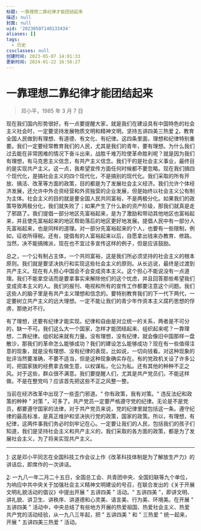 ```yaml
---
标题: 一靠理想二靠纪律才能团结起来
描述: null
封面: null
uid: '20230507140133434'
aliases: []
tags:
  - 历史
cssclasses: null
创建时间: 2023-05-07 14:01:33
更新时间: 2024-01-22 16:56:27
---
```


# 一靠理想二靠纪律才能团结起来

> 邓小平，1985 年 3 月 7 日

现在我们国内形势很好。有一点要提醒大家，就是我们在建设具有中国特色的社会主义社会时，一定要坚持发展物质文明和精神文明，坚持五讲四美三热爱 [2]()，教育全国人民做到有理想、有道德、有文化、有纪律。这四条里面，理想和纪律特别重要。我们一定要经常教育我们的人民，尤其是我们的青年，要有理想。为什么我们过去能在非常困难的情况下奋斗出来，战胜千难万险使革命胜利呢？就是因为我们有理想，有马克思主义信念，有共产主义信念。我们干的是社会主义事业，最终目的是实现共产主义。这一点，我希望宣传方面任何时候都不要忽略。现在我们搞四个现代化，是搞社会主义的四个现代化，不是搞别的现代化。我们采取的所有开放、搞活、改革等方面的政策，目的都是为了发展社会主义经济。我们允许个体经济发展，还允许中外合资经营和外资独营的企业发展，但是始终以社会主义公有制为主体。社会主义的目的就是要全国人民共同富裕，不是两极分化。如果我们的政策导致两极分化，我们就失败了；如果产生了什么新的资产阶级，那我们就真是走了邪路了。我们提倡一部分地区先富裕起来，是为了激励和带动其他地区也富裕起来，并且使先富裕起来的地区帮助落后的地区更好地发展。提倡人民中有一部分人先富裕起来，也是同样的道理。对一部分先富裕起来的个人，也要有一些限制，例如，征收所得税。还有，提倡有的人富裕起来以后，自愿拿出钱来办教育、修路。当然，决不能搞摊派，现在也不宜过多宣传这样的例子，但是应该鼓励。

总之，一个公有制占主体，一个共同富裕，这是我们所必须坚持的社会主义的根本原则。我们就是要坚决执行和实现这些社会主义的原则。从长远说，最终是过渡到共产主义。现在有人担心中国会不会变成资本主义。这个担心不能说没有一点道理。我们不能拿空话而是要拿事实来解除他们的这个忧虑，并且回答那些希望我们变成资本主义的人。我们的报刊、电视和所有的宣传工作都要注意这个问题。我们这些人的脑子里是有共产主义理想和信念的。要特别教育我们的下一代下两代，一定要树立共产主义的远大理想。一定不能让我们的青少年作资本主义腐朽思想的俘虏，那绝对不行。

有了理想，还要有纪律才能实现。纪律和自由是对立统一的关系，两者是不可分的，缺一不可。我们这么大一个国家，怎样才能团结起来、组织起来呢？一靠理想，二靠纪律。组织起来就有力量。没有理想，没有纪律，就会像旧中国那样一盘散沙，那我们的革命怎么能够成功？我们的建设怎么能够成功？现在有一些值得注意的现象，就是没有理想、没有纪律的表现，比如说，一切向钱看。对这种现象的批评当然要准确，不要不适当，但是这种现象确实存在。有的党政机关设了许多公司，把国家拨的经费拿去做生意，以权谋私，化公为私。还有其他的种种不正之风。对于这些，群众很不满意。我们要提醒人们，尤其是共产党员们，不能这样做。不是在整党吗？应该首先把这些不正之风整一整。

当前在经济改革中出现了一些歪门邪道。" 你有政策，我有对策。" 违反法纪和政策的种种 " 对策 "，可多了。共产党员一定要严格遵守党的纪律。无论是不是党员，都要遵守国家的法律，对于共产党员来说，党的纪律里就包括这一条。遵守纪律的最高标准，是真正维护和坚决执行党的政策，国家的政策。所以，有理想，有纪律，这两件事我们务必时刻牢记在心。一定要让我们的人民，包括我们的孩子们知道，我们是坚持社会主义和共产主义的，我们采取的各方面的政策，都是为了发展社会主义，为了将来实现共产主义。

***

[1](): 这是邓小平同志在全国科技工作会议上作《改革科技体制是为了解放生产力》的讲话后，即席作的一次讲话。

[2](): 一九八一年二月二十五日，全国总工会、共青团中央、全国妇联等九个单位，为响应中共中央关于加强社会主义精神文明建设的号召，在联合发出的《关于开展文明礼貌活动的倡议》中提出开展 " 五讲四美 " 活动。" 五讲四美 "，即讲文明、讲礼貌、讲卫生、讲秩序、讲道德和心灵美、语言美、行为美、环境美。在开展 " 五讲四美 " 活动中，中央总结了有些地方开展的热爱祖国、热爱社会主义、热爱共产党的活动经验，从一九八三年起，把 " 五讲四美 " 和 " 三热爱 " 统一起来，开展 " 五讲四美三热爱 " 活动。
